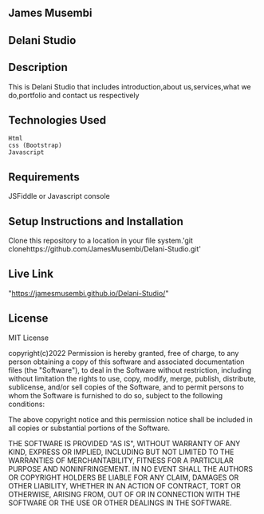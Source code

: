 ## James Musembi
## Delani Studio
## Description
   This is Delani Studio that includes introduction,about us,services,what we do,portfolio and contact us respectively
## Technologies Used
    Html
    css (Bootstrap)
    Javascript
## Requirements
   JSFiddle or Javascript console
## Setup Instructions and Installation
   Clone this repository to a location in your file system.'git clonehttps://github.com/JamesMusembi/Delani-Studio.git'
## Live Link
  "https://jamesmusembi.github.io/Delani-Studio/"
## License

   MIT License
   
   copyright(c)2022
   Permission is hereby granted, free of charge, to any person obtaining a copy
of this software and associated documentation files (the "Software"), to deal
in the Software without restriction, including without limitation the rights
to use, copy, modify, merge, publish, distribute, sublicense, and/or sell
copies of the Software, and to permit persons to whom the Software is
furnished to do so, subject to the following conditions:

The above copyright notice and this permission notice shall be included in all
copies or substantial portions of the Software.

THE SOFTWARE IS PROVIDED "AS IS", WITHOUT WARRANTY OF ANY KIND, EXPRESS OR
IMPLIED, INCLUDING BUT NOT LIMITED TO THE WARRANTIES OF MERCHANTABILITY,
FITNESS FOR A PARTICULAR PURPOSE AND NONINFRINGEMENT. IN NO EVENT SHALL THE
AUTHORS OR COPYRIGHT HOLDERS BE LIABLE FOR ANY CLAIM, DAMAGES OR OTHER
LIABILITY, WHETHER IN AN ACTION OF CONTRACT, TORT OR OTHERWISE, ARISING FROM,
OUT OF OR IN CONNECTION WITH THE SOFTWARE OR THE USE OR OTHER DEALINGS IN THE
SOFTWARE.
   
   
   
